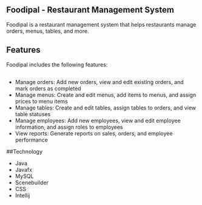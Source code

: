 ## Foodipal - Restaurant Management System
Foodipal is a restaurant management system that helps restaurants manage orders, menus, tables, and more.

## Features
Foodipal includes the following features:
## 
+ Manage orders: Add new orders, view and edit existing orders, and mark orders as completed
+ Manage menus: Create and edit menus, add items to menus, and assign prices to menu items
+ Manage tables: Create and edit tables, assign tables to orders, and view table statuses
+ Manage employees: Add new employees, view and edit employee information, and assign roles to employees
+ View reports: Generate reports on sales, orders, and employee performance

##Technology 
+ Java 
+ Javafx
+ MySQL
+ Scenebuilder
+ CSS
+ Intellij
